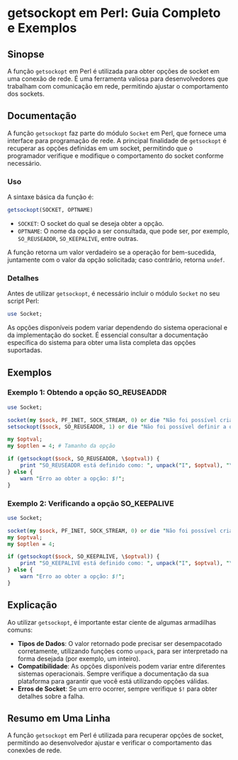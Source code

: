 <!--
Meta Description: # getsockopt em Perl: Guia Completo e Exemplos ## Sinopse A função `getsockopt` em Perl é utilizada para obter opções de socket em uma conexão de rede...
Meta Keywords: socket, getsockopt, perl, opção, para
-->

# getsockopt em Perl: Guia Completo e Exemplos

## Sinopse
A função `getsockopt` em Perl é utilizada para obter opções de socket em uma conexão de rede. É uma ferramenta valiosa para desenvolvedores que trabalham com comunicação em rede, permitindo ajustar o comportamento dos sockets.

## Documentação
A função `getsockopt` faz parte do módulo `Socket` em Perl, que fornece uma interface para programação de rede. A principal finalidade de `getsockopt` é recuperar as opções definidas em um socket, permitindo que o programador verifique e modifique o comportamento do socket conforme necessário.

### Uso
A sintaxe básica da função é:

```perl
getsockopt(SOCKET, OPTNAME)
```

- `SOCKET`: O socket do qual se deseja obter a opção.
- `OPTNAME`: O nome da opção a ser consultada, que pode ser, por exemplo, `SO_REUSEADDR`, `SO_KEEPALIVE`, entre outras.

A função retorna um valor verdadeiro se a operação for bem-sucedida, juntamente com o valor da opção solicitada; caso contrário, retorna `undef`.

### Detalhes
Antes de utilizar `getsockopt`, é necessário incluir o módulo `Socket` no seu script Perl:

```perl
use Socket;
```

As opções disponíveis podem variar dependendo do sistema operacional e da implementação do socket. É essencial consultar a documentação específica do sistema para obter uma lista completa das opções suportadas.

## Exemplos

### Exemplo 1: Obtendo a opção SO_REUSEADDR

```perl
use Socket;

socket(my $sock, PF_INET, SOCK_STREAM, 0) or die "Não foi possível criar o socket: $!";
setsockopt($sock, SO_REUSEADDR, 1) or die "Não foi possível definir a opção: $!";

my $optval;
my $optlen = 4; # Tamanho da opção

if (getsockopt($sock, SO_REUSEADDR, \$optval)) {
    print "SO_REUSEADDR está definido como: ", unpack("I", $optval), "\n";
} else {
    warn "Erro ao obter a opção: $!";
}
```

### Exemplo 2: Verificando a opção SO_KEEPALIVE

```perl
use Socket;

socket(my $sock, PF_INET, SOCK_STREAM, 0) or die "Não foi possível criar o socket: $!";
my $optval;
my $optlen = 4;

if (getsockopt($sock, SO_KEEPALIVE, \$optval)) {
    print "SO_KEEPALIVE está definido como: ", unpack("I", $optval), "\n";
} else {
    warn "Erro ao obter a opção: $!";
}
```

## Explicação
Ao utilizar `getsockopt`, é importante estar ciente de algumas armadilhas comuns:

- **Tipos de Dados**: O valor retornado pode precisar ser desempacotado corretamente, utilizando funções como `unpack`, para ser interpretado na forma desejada (por exemplo, um inteiro).
- **Compatibilidade**: As opções disponíveis podem variar entre diferentes sistemas operacionais. Sempre verifique a documentação da sua plataforma para garantir que você está utilizando opções válidas.
- **Erros de Socket**: Se um erro ocorrer, sempre verifique `$!` para obter detalhes sobre a falha.

## Resumo em Uma Linha
A função `getsockopt` em Perl é utilizada para recuperar opções de socket, permitindo ao desenvolvedor ajustar e verificar o comportamento das conexões de rede.
